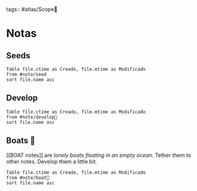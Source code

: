 tags:: #atlas/Scope🔬 
# Notas
## Seeds
```dataview
Table file.ctime as Creado, file.mtime as Modificado
from #note/seed  
sort file.name asc
```
## Develop
```dataview
Table file.ctime as Creado, file.mtime as Modificado
from #note/develop🍃  
sort file.name asc
```

## Boats 🚤
[[BOAT notes]] are *lonely boats floating in an empty ocean*. Tether them to other notes. Develop them a little bit.

```dataview
Table file.ctime as Creado, file.mtime as Modificado
from #note/boat🚤 
sort file.name asc
```

